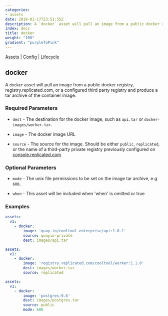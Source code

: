 ```yaml
---
categories:
- assets
date: 2018-01-17T23:51:55Z
description: A `docker` asset will pull an image from a public docker registry, registry.replicated.com, or a configured third party registry and produce a tar archive of the container image.
index: docs
title: docker
weight: "100"
gradient: "purpleToPink"
---
```


[Assets](/reference/assets/overview) | [Config](/reference/config/overview) | [Lifecycle](/reference/lifecycle/overview)

## docker

A `docker` asset will pull an image from a public docker registry, registry.replicated.com, or a configured third party registry and produce a tar archive of the container image.





### Required Parameters


- `dest` - The destination for the docker image, such as `api.tar` or `docker-images/worker.tar`.


- `image` - The docker image URL


- `source` - The source for the image. Should be either `public`, `replicated`, or the name of a third-party private registry previously configured on [console.replicated.com](https://console.replicated.com)



### Optional Parameters


- `mode` - The unix file permissions to be set on the image tar archive, e.g `600`.


- `when` - This asset will be included when 'when' is omitted or true


### Examples

```yaml
assets:
  v1:
    - docker:
        image: 'quay.io/cooltool-enterprise/api:1.0.1'
        source: quayio-private
        dest: images/api.tar
```

```yaml
assets:
  v1:
    - docker:
        image: 'registry.replicated.com/cooltool/worker:1.1.0'
        dest: images/worker.tar
        source: replicated
```

```yaml
assets:
  v1:
    - docker:
        image: 'postgres:9.6'
        dest: images/postgres.tar
        source: public
        mode: 600
```
